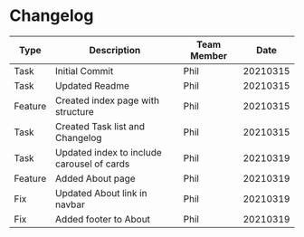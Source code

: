 # Changelog

**Type** | **Description** | **Team Member** | **Date**
------ | ------ | ------ | ------
Task | Initial Commit | Phil | 20210315
Task | Updated Readme | Phil | 20210315
Feature | Created index page with structure | Phil | 20210315
Task | Created Task list and Changelog | Phil | 20210315
Task | Updated index to include carousel of cards | Phil | 20210319
Feature | Added About page | Phil | 20210319
Fix | Updated About link in navbar | Phil | 20210319
Fix | Added footer to About | Phil | 20210319